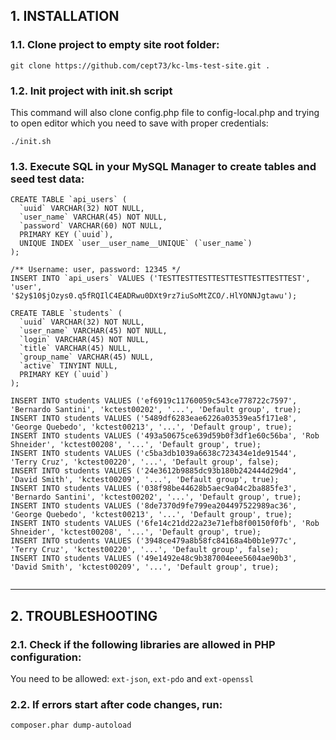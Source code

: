 <h2>1. INSTALLATION</h2>

<h3>1.1. Clone project to empty site root folder:</h3>

`git clone https://github.com/cept73/kc-lms-test-site.git .`

<h3>1.2. Init project with init.sh script</h3>

This command will also clone config.php file to config-local.php and trying to open editor which you need to save with proper credentials:

`./init.sh`

<h3>1.3. Execute SQL in your MySQL Manager to create tables and seed test data:</h2>

```
CREATE TABLE `api_users` (
  `uuid` VARCHAR(32) NOT NULL,
  `user_name` VARCHAR(45) NOT NULL,
  `password` VARCHAR(60) NOT NULL,
  PRIMARY KEY (`uuid`),
  UNIQUE INDEX `user__user_name__UNIQUE` (`user_name`)
);

/** Username: user, password: 12345 */
INSERT INTO `api_users` VALUES ('TESTTESTTESTTESTTESTTESTTESTTEST', 'user', '$2y$10$jOzys0.q5fRQIlC4EADRwu0DXt9rz7iuSoMtZCO/.HlYONNJgtawu');

CREATE TABLE `students` (
  `uuid` VARCHAR(32) NOT NULL,
  `user_name` VARCHAR(45) NOT NULL,
  `login` VARCHAR(45) NOT NULL,
  `title` VARCHAR(45) NULL,
  `group_name` VARCHAR(45) NULL,
  `active` TINYINT NULL,
  PRIMARY KEY (`uuid`)
);

INSERT INTO students VALUES ('ef6919c11760059c543ce778722c7597', 'Bernardo Santini', 'kctest00202', '...', 'Default group', true);
INSERT INTO students VALUES ('5489df6283eae6226a03539ea5f171e8', 'George Quebedo', 'kctest00213', '...', 'Default group', true);
INSERT INTO students VALUES ('493a50675ce639d59b0f3df1e60c56ba', 'Rob Shneider', 'kctest00208', '...', 'Default group', true);
INSERT INTO students VALUES ('c5ba3db1039a6638c723434e1de91544', 'Terry Cruz', 'kctest00220', '...', 'Default group', false);
INSERT INTO students VALUES ('24e3612b9885dc93b180b242444d29d4', 'David Smith', 'kctest00209', '...', 'Default group', true);
INSERT INTO students VALUES ('038f98be44628b5aec9a04c2ba885fe3', 'Bernardo Santini', 'kctest00202', '...', 'Default group', true);
INSERT INTO students VALUES ('8de7370d9fe799ea204497522989ac36', 'George Quebedo', 'kctest00213', '...', 'Default group', true);
INSERT INTO students VALUES ('6fe14c21dd22a23e71efb8f00150f0fb', 'Rob Shneider', 'kctest00208', '...', 'Default group', true);
INSERT INTO students VALUES ('3948ce479a8b58fc84168a4b0b1e977c', 'Terry Cruz', 'kctest00220', '...', 'Default group', false);
INSERT INTO students VALUES ('49e1492e48c9b387004eee5604ae90b3', 'David Smith', 'kctest00209', '...', 'Default group', true);


```

---

<h2>2. TROUBLESHOOTING</h2>

<h3>2.1. Check if the following libraries are allowed in PHP configuration:</h3>

You need to be allowed: `ext-json`, `ext-pdo` and `ext-openssl`

<h3>2.2. If errors start after code changes, run:</h2>

`composer.phar dump-autoload`
